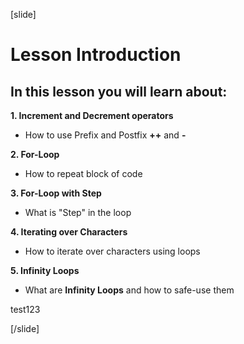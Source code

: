[slide]


# Lesson Introduction

## In this lesson you will learn about:

**1. Increment and Decrement operators**

- How to use Prefix and Postfix **++** and **-**

**2. For-Loop**

- How to repeat block of code

**3. For-Loop with Step**

- What is "Step" in the loop

**4. Iterating over Characters**

- How to iterate over characters using loops

**5. Infinity Loops**

- What are **Infinity Loops** and how to safe-use them


test123

[/slide]
